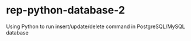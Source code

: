 # rep-python-database-2
Using Python to run insert/update/delete command in PostgreSQL/MySQL database
